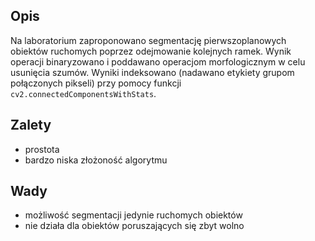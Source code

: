 ## Opis
Na laboratorium zaproponowano segmentację pierwszoplanowych obiektów ruchomych poprzez odejmowanie kolejnych ramek. Wynik operacji binaryzowano i poddawano operacjom morfologicznym w celu usunięcia szumów. Wyniki indeksowano (nadawano etykiety grupom połączonych pikseli) przy pomocy funkcji `cv2.connectedComponentsWithStats`. 

## Zalety
* prostota
* bardzo niska złożoność algorytmu

## Wady
* możliwość segmentacji jedynie ruchomych obiektów
* nie działa dla obiektów poruszających się zbyt wolno